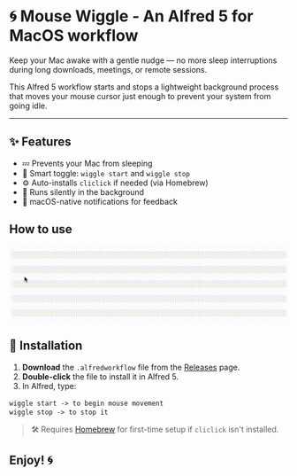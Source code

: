 # 🌀 Mouse Wiggle - An Alfred 5 for MacOS workflow

Keep your Mac awake with a gentle nudge — no more sleep interruptions during long downloads, meetings, or remote sessions.

This Alfred 5 workflow starts and stops a lightweight background process that moves your mouse cursor just enough to prevent your system from going idle.

---

## ✨ Features

- 💤 Prevents your Mac from sleeping
- 🧠 Smart toggle: `wiggle start` and `wiggle stop`
- ⚙️ Auto-installs `cliclick` if needed (via Homebrew)
- 🔕 Runs silently in the background
- 🍎 macOS-native notifications for feedback

## How to use

![wiggle demo](assets/wiggle_demo.gif)

## 🚀 Installation

1. **Download** the `.alfredworkflow` file from the [Releases](./releases) page.
2. **Double-click** the file to install it in Alfred 5.
3. In Alfred, type:
```
wiggle start -> to begin mouse movement
wiggle stop -> to stop it
```

> 🛠 Requires [Homebrew](https://brew.sh) for first-time setup if `cliclick` isn't installed.

## Enjoy! 🌀

